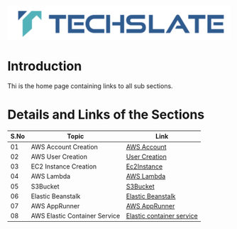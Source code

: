 ![TechSlate](../global/images/ts.png)

# Introduction 

Thi is the home page containing links to all sub sections.


# Details and Links of the Sections 

S.No| Topic | Link |
|---|---------|-------------|
|01|AWS Account Creation | [AWS Account](aws-ec2instance/README.md) |
|02|AWS User Creation | [User Creation](aws-user-creation/README.md) |
|03| EC2 Instance Creation | [Ec2Instance](aws-ec2instance/README.md) |
|04| AWS Lambda | [AWS Lambda](aws-lambda/README.md) |
|05| S3Bucket | [S3Bucket](s3bucket/README.md) |
|06| Elastic Beanstalk | [Elastic Beanstalk](aws-elastic-beanstalk/README.md) |
|07| AWS AppRunner | [AWS AppRunner](aws-apprunner/README.md) |
|08| AWS Elastic Container Service | [Elastic container service](aws-elastic-container-service/README.md) |


